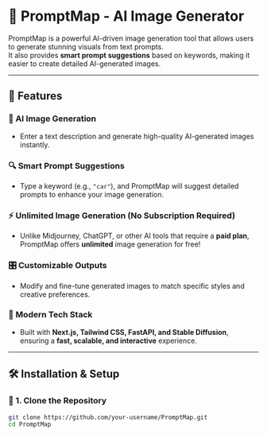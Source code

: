# 🚀 PromptMap - AI Image Generator  

PromptMap is a powerful AI-driven image generation tool that allows users to generate stunning visuals from text prompts.  
It also provides **smart prompt suggestions** based on keywords, making it easier to create detailed AI-generated images.

---

## 🌟 Features  

### 🎨 AI Image Generation  
- Enter a text description and generate high-quality AI-generated images instantly.  

### 🔍 Smart Prompt Suggestions  
- Type a keyword (e.g., `"car"`), and PromptMap will suggest detailed prompts to enhance your image generation.  

### ⚡ Unlimited Image Generation (No Subscription Required)  
- Unlike Midjourney, ChatGPT, or other AI tools that require a **paid plan**, PromptMap offers **unlimited** image generation for free!  

### 🎛️ Customizable Outputs  
- Modify and fine-tune generated images to match specific styles and creative preferences.  

### 🚀 Modern Tech Stack  
- Built with **Next.js, Tailwind CSS, FastAPI, and Stable Diffusion**, ensuring a **fast, scalable, and interactive** experience.  

---

## 🛠️ Installation & Setup  

### 📌 1. Clone the Repository  
```bash
git clone https://github.com/your-username/PromptMap.git
cd PromptMap

